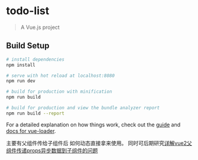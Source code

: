 # todo-list

> A Vue.js project

## Build Setup

``` bash
# install dependencies
npm install

# serve with hot reload at localhost:8080
npm run dev

# build for production with minification
npm run build

# build for production and view the bundle analyzer report
npm run build --report
```

For a detailed explanation on how things work, check out the [guide](http://vuejs-templates.github.io/webpack/) and [docs for vue-loader](http://vuejs.github.io/vue-loader).

主要有父组件传给子组件后 如何动态直接拿来使用。
同时可后期研究[详解vue2父组件传递props异步数据到子组件的问题](http://www.jb51.net/article/117447.htm)